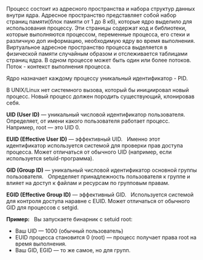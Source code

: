 Процесс состоит из адресного пространства и набора структур данных внутри ядра. Адресное пространство представляет собой набор страниц памяти(блок памяти от 1 до 8 кб), которые ядро выделило для использования процессу. Эти страницы содержат код и библиотеки, которые выполняются процессом, переменные процесса, его стеки и различную доп информацию, необходимую ядру во время выполнения. Виртуальное адресное пространство процесса выделяется в физической памяти случайным образом и отслеживается таблицами страниц ядра.
В одном процессе может быть один или более потоков. Поток - контекст выполнения процесса.

Ядро назначает каждому процессу уникальный идентификатор - PID.

В UNIX/Linux нет системного вызова, который бы инициировал новый процесс. Новый процесс должен породить существующий, клонировав себя. 

**UID (User ID)** — уникальный числовой идентификатор пользователя.  
Определяет, от имени какого пользователя работает процесс. Например, root — это UID 0.

**EUID (Effective User ID)** — эффективный UID.  
Именно этот идентификатор используется системой для проверки прав доступа процесса. Может отличаться от обычного UID (например, если используется setuid-программа).

**GID (Group ID)** — уникальный числовой идентификатор основной группы пользователя.  
Определяет принадлежность пользователя к группе и влияет на доступ к файлам и ресурсам по групповым правам.

**EGID (Effective Group ID)** — эффективный GID.  
Используется системой для контроля доступа наравне с EUID. Может отличаться от обычного GID для процессов с setgid.

**Пример:**  
Вы запускаете бинарник с setuid root:
- Ваш UID — 1000 (обычный пользователь)
- EUID процесса становится 0 (root) — процесс получает права root на время выполнения.
- Ваш GID, EGID — то же самое, но для групп.